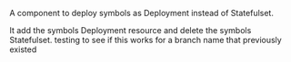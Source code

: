 A component to deploy symbols as Deployment instead of Statefulset.

It add the symbols Deployment resource and delete the symbols Statefulset.
testing to see if this works for a branch name that previously existed
